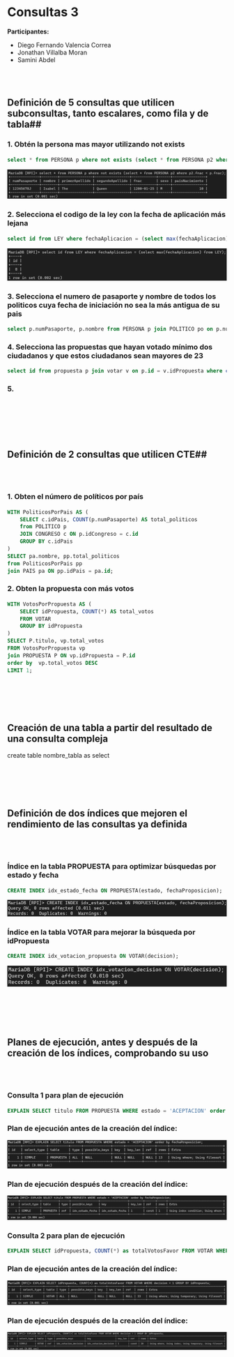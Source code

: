 # Consultas 3

**Participantes:** 

- Diego Fernando Valencia Correa
- Jonathan Villalba Moran
- Samini Abdel

<br><br>

## Definición de 5 consultas que utilicen subconsultas, tanto escalares, como fila y de tabla##

### 1. Obtén la persona mas mayor utilizando not exists

``` sql
select * from PERSONA p where not exists (select * from PERSONA p2 where p2.fnac < p.fnac);
```
![alt text](image-12.png)

### 2. Selecciona el codigo de la ley con la fecha de aplicación más lejana

``` sql
select id from LEY where fechaAplicacion = (select max(fechaAplicacion) from LEY);
```
![alt text](image-11.png)

### 3. Selecciona el numero de pasaporte y nombre de todos los politicos cuya fecha de iniciación no sea la más antigua de su pais

``` sql
select p.numPasaporte, p.nombre from PERSONA p join POLITICO po on p.numPasaporte = po.numPasaporte where po.fechaIniciacion > any (select po2.fechaIniciacion from POLITICO po2 join PERSONA p2 on po2.numPasaporte = p2.numPasaporte where p2.paisNacimiento = p.paisNacimiento);

```

### 4. Selecciona las propuestas que hayan votado mínimo dos ciudadanos y que estos ciudadanos sean mayores de 23

``` sql
select id from propuesta p join votar v on p.id = v.idPropuesta where count(numPasaporteCiudadano) > 1 and 
```

### 5.

``` sql

```

<br><br>
<br><br>


## Definición de 2 consultas que utilicen CTE##

<br><br>

### 1. Obten el número de políticos por país
``` sql
WITH PoliticosPorPais AS (
    SELECT c.idPais, COUNT(p.numPasaporte) AS total_politicos
    from POLITICO p
    JOIN CONGRESO c ON p.idCongreso = c.id
    GROUP BY c.idPais
)
SELECT pa.nombre, pp.total_politicos 
from PoliticosPorPais pp
join PAIS pa ON pp.idPais = pa.id;

```

### 2. Obten la propuesta con más votos
``` sql
WITH VotosPorPropuesta AS (
    SELECT idPropuesta, COUNT(*) AS total_votos
    FROM VOTAR
    GROUP BY idPropuesta
)
SELECT P.titulo, vp.total_votos
FROM VotosPorPropuesta vp
join PROPUESTA P ON vp.idPropuesta = P.id
order by  vp.total_votos DESC
LIMIT 1;
```

<br><br>
<br><br>


## Creación de una tabla a partir del resultado de una consulta compleja

create table nombre_tabla as 
select 

<br><br>
<br><br>

## Definición de dos índices que mejoren el rendimiento de las consultas ya definida

<br><br>

### Índice en la tabla PROPUESTA para optimizar búsquedas por estado y fecha

``` sql
CREATE INDEX idx_estado_fecha ON PROPUESTA(estado, fechaProposicion);
```
![alt text](image-19.png)

### Índice en la tabla VOTAR para mejorar la búsqueda por idPropuesta

``` sql
CREATE INDEX idx_votacion_propuesta ON VOTAR(decision);
```
![alt text](image-17.png)

<br><br>
<br><br>

## Planes de ejecución, antes y después de la creación de los índices, comprobando su uso

<br><br>

### Consulta 1 para plan de ejecución
``` sql
EXPLAIN SELECT titulo FROM PROPUESTA WHERE estado = 'ACEPTACION' order by fechaProposicion;
```

### Plan de ejecución antes de la creación del índice:
![alt text](image-13.png)

### Plan de ejecución después de la creación del índice:
![alt text](image-14.png)


### Consulta 2 para plan de ejecución 
``` sql
EXPLAIN SELECT idPropuesta, COUNT(*) as totalVotosFavor FROM VOTAR WHERE decision = 1 GROUP BY idPropuesta;
```

### Plan de ejecución antes de la creación del índice:
![alt text](image-15.png)

### Plan de ejecución después de la creación del índice:
![alt text](image-18.png)
